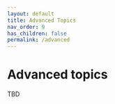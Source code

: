 ```yaml
---
layout: default
title: Advanced Topics
nav_order: 9
has_children: false
permalink: /advanced
---
```


# Advanced topics

TBD
